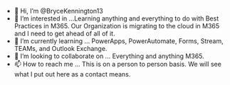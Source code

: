 - 👋 Hi, I’m @BryceKennington13
- 👀 I’m interested in ...Learning anything and everything to do with Best Practices in M365.  Our Organization is migrating to the cloud in M365 and I need to get ahead of all of it. 
- 🌱 I’m currently learning ... PowerApps, PowerAutomate, Forms, Stream, TEAMs, and Outlook Exchange. 
- 💞️ I’m looking to collaborate on ... Everything and anything M365.
- 📫 How to reach me ... This is on a person to person basis.  We will see what I put out here as a contact means. 

<!---
BryceKennington13/BryceKennington13 is a ✨ special ✨ repository because its `README.md` (this file) appears on your GitHub profile.
You can click the Preview link to take a look at your changes.
--->
